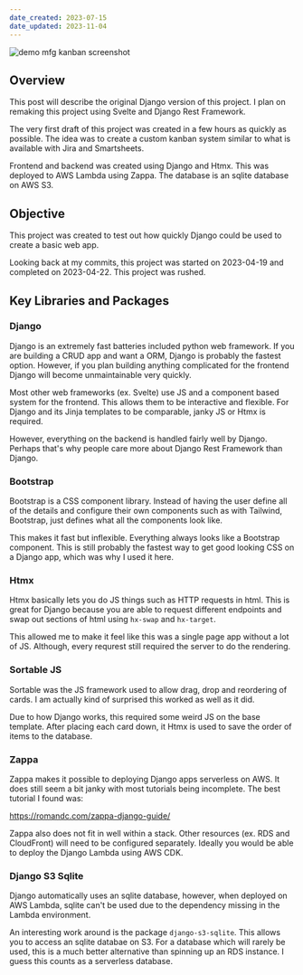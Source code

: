 ```yaml
---
date_created: 2023-07-15
date_updated: 2023-11-04
---
```

![demo mfg kanban screenshot](/images/blog/20230715_mfg_kanban.png)

## Overview

This post will describe the original Django version of this project. I plan on remaking this project using Svelte and Django Rest Framework.

The very first draft of this project was created in a few hours as quickly as possible. The idea was to create a custom kanban system similar to what is available with Jira and Smartsheets.

Frontend and backend was created using Django and Htmx. This was deployed to AWS Lambda using Zappa. The database is an sqlite database on AWS S3.

## Objective

This project was created to test out how quickly Django could be used to create a basic web app.

Looking back at my commits, this project was started on 2023-04-19 and completed on 2023-04-22. This project was rushed.

## Key Libraries and Packages

### Django

Django is an extremely fast batteries included python web framework. If you are building a CRUD app and want a ORM, Django is probably the fastest option. However, if you plan building anything complicated for the frontend Django will become unmaintainable very quickly.

Most other web frameworks (ex. Svelte) use JS and a component based system for the frontend. This allows them to be interactive and flexible. For Django and its Jinja templates to be comparable, janky JS or Htmx is required.

However, everything on the backend is handled fairly well by Django. Perhaps that's why people care more about Django Rest Framework than Django.

### Bootstrap

Bootstrap is a CSS component library. Instead of having the user define all of the details and configure their own components such as with Tailwind, Bootstrap, just defines what all the components look like.

This makes it fast but inflexible. Everything always looks like a Bootstrap component. This is still probably the fastest way to get good looking CSS on a Django app, which was why I used it here.

### Htmx

Htmx basically lets you do JS things such as HTTP requests in html. This is great for Django because you are able to request different endpoints and swap out sections of html using `hx-swap` and `hx-target`.

This allowed me to make it feel like this was a single page app without a lot of JS. Although, every requrest still required the server to do the rendering.

### Sortable JS

Sortable was the JS framework used to allow drag, drop and reordering of cards. I am actually kind of surprised this worked as well as it did.

Due to how Django works, this required some weird JS on the base template. After placing each card down, it Htmx is used to save the order of items to the database.

### Zappa

Zappa makes it possible to deploying Django apps serverless on AWS. It does still seem a bit janky with most tutorials being incomplete. The best tutorial I found was:

https://romandc.com/zappa-django-guide/

Zappa also does not fit in well within a stack. Other resources (ex. RDS and CloudFront) will need to be configured separately. Ideally you would be able to deploy the Django Lambda using AWS CDK.

### Django S3 Sqlite

Django automatically uses an sqlite database, however, when deployed on AWS Lambda, sqlite can't be used due to the dependency missing in the Lambda environment.

An interesting work around is the package `django-s3-sqlite`. This allows you to access an sqlite databae on S3. For a database which will rarely be used, this is a much better alternative than spinning up an RDS instance. I guess this counts as a serverless database.
